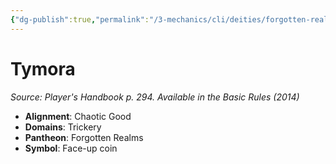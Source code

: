 ```yaml
---
{"dg-publish":true,"permalink":"/3-mechanics/cli/deities/forgotten-realms-tymora/","tags":["ttrpg-cli/compendium/src/5e/phb","ttrpg-cli/deity/forgotten-realms","ttrpg-cli/domain/trickery"],"noteIcon":""}
---
```


# Tymora
*Source: Player's Handbook p. 294. Available in the Basic Rules (2014)* 

- **Alignment**: Chaotic Good
- **Domains**: Trickery
- **Pantheon**: Forgotten Realms
- **Symbol**: Face-up coin
